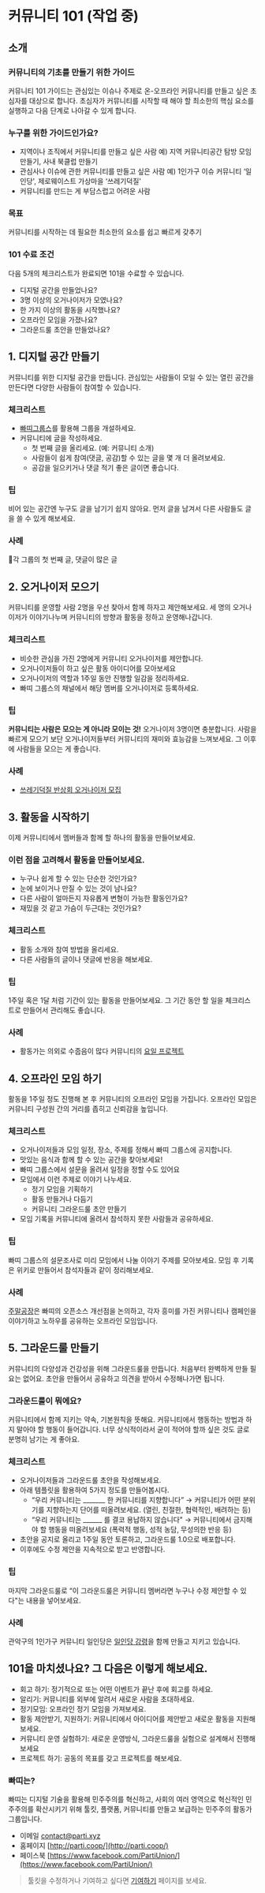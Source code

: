 # 커뮤니티 101 (작업 중)

## 소개

### 커뮤니티의 기초를 만들기 위한 가이드


커뮤니티 101 가이드는 관심있는 이슈나 주제로 온-오프라인 커뮤니티를 만들고 싶은 초심자를 대상으로 합니다. 초심자가 커뮤니티를 시작할 때 해야 할 최소한의 핵심 요소를 실행하고 다음 단계로 나아갈 수 있게 합니다. 

### 누구를 위한 가이드인가요? 
* 지역이나 조직에서 커뮤니티를 만들고 싶은 사람 예) 지역 커뮤니티공간 탐방 모임 만들기, 사내 북클럽 만들기
* 관심사나 이슈에 관한 커뮤니티를 만들고 싶은 사람 예) 1인가구 이슈 커뮤니티 ‘일인당', 제로웨이스트 가상마을 ‘쓰레기덕질'
* 커뮤니티를 만드는 게 부담스럽고 어려운 사람

### 목표
커뮤니티를 시작하는 데 필요한 최소한의 요소를 쉽고 빠르게 갖추기

### 101 수료 조건
다음 5개의 체크리스트가 완료되면 101을 수료할 수 있습니다. 
* 디지털 공간을 만들었나요?
* 3명 이상의 오거나이저가 모였나요?
* 한 가지 이상의 활동을 시작했나요?
* 오프라인 모임을 가졌나요?
* 그라운드룰 초안을 만들었나요?



## 1. 디지털 공간 만들기 
커뮤니티를 위한 디지털 공간을 만듭니다. 관심있는 사람들이 모일 수 있는 열린 공간을 만든다면 다양한 사람들이 참여할 수 있습니다.

### 체크리스트

* [빠띠그룹스](https://parti.xyz)를 활용해 그룹을 개설하세요.
* 커뮤니티에 글을 작성하세요.
    * 첫 번째 글을 올리세요. (예: 커뮤니티 소개)
    * 사람들이 쉽게 참여(댓글, 공감)할 수 있는 글을 몇 개 더 올려보세요.
    * 공감을 일으키거나 댓글 적기 좋은 글이면 좋습니다.
### 팁
비어 있는 공간엔 누구도 글을 남기기 쉽지 않아요. 먼저 글을 남겨서 다른 사람들도 글을 쓸 수 있게 해보세요.
### 사례
📌각 그룹의 첫 번째 글, 댓글이 많은 글


## 2. 오거나이저 모으기 

커뮤니티를 운영할 사람 2명을 우선 찾아서 함께 하자고 제안해보세요. 세 명의 오거나이저가 이야기나누며 커뮤니티의 방향과 활동을 정하고 운영해나갑니다.

### 체크리스트

* 비슷한 관심을 가진 2명에게 커뮤니티 오거나이저를 제안합니다.
* 오거나이저들이 하고 싶은 활동 아이디어를 모아보세요
* 오거나이저의 역할과 1주일 동안 진행할 일감을 정리하세요.
* 빠띠 그룹스의 채널에서 해당 멤버를 오거나이저로 등록하세요. 

### 팁
**커뮤니티는 사람은 모으는 게 아니라 모이는 것!**   오거나이저 3명이면 충분합니다. 사람을 빠르게 모으기 보단 오거나이저들부터 커뮤니티의 재미와 효능감을 느껴보세요. 그 이후에 사람들을 모으는 게 좋습니다. 

### 사례
* [쓰레기덕질 반상회 오거나이저 모집](https://zero-waste.parti.xyz/posts/29619)  



## 3. 활동을 시작하기
이제 커뮤니티에서 멤버들과 함께 할 하나의 활동을 만들어보세요. 

### 이런 점을 고려해서 활동을 만들어보세요.
* 누구나 쉽게 할 수 있는 단순한 것인가요?
* 눈에 보이거나 만질 수 있는 것이 남나요?
* 다른 사람이 얼마든지 자유롭게 변형이 가능한 활동인가요? 
* 재밌을 것 같고 가슴이 두근대는 것인가요? 

### 체크리스트
* 활동 소개와 참여 방법을 올리세요.
* 다른 사람들의 글이나 댓글에 반응을 해보세요. 

### 팁
1주일 혹은 1달 처럼 기간이 있는 활동을 만들어보세요. 그 기간 동안 할 일을 체크리스트로 만들어서 관리해도 좋습니다.  


### 사례
* 활동가는 의외로 수줍음이 많다 커뮤니티의 [요일 프로젝트](https://open.parti.xyz/p/bukubuku/hashtags/%EC%9A%94%EC%9D%BC%ED%94%84%EB%A1%9C%EC%A0%9D%ED%8A%B8)



## 4. 오프라인 모임 하기
활동을 1주일 정도 진행해 본 후 커뮤니티의 오프라인 모임을 가집니다. 오프라인 모임은 커뮤니티 구성원 간의 거리를 좁히고 신뢰감을 높입니다.

### 체크리스트
* 오거나이저들과 모임 일정, 장소, 주제를 정해서 빠띠 그룹스에 공지합니다. 
* 맛있는 음식과 함께 할 수 있는 공간을 찾아보세요!
* 빠띠 그룹스에서 설문을 올려서 일정을 정할 수도 있어요
* 모임에서 이런 주제로 이야기 나누세요. 
    * 정기 모임을 기획하기
    * 활동 만들거나 다듬기
    * 커뮤니티 그라운드룰 초안 만들기
* 모임 기록을 커뮤니티에 올려서 참석하지 못한 사람들과 공유하세요. 

### 팁
빠띠 그룹스의 설문조사로 미리 모임에서 나눌 이야기 주제를 모아보세요. 모임 후 기록은 위키로 만들어서 참석자들과 같이 정리해보세요.


### 사례
[주말공장](https://union.parti.xyz/p/weekend_factory)은 빠띠의 오픈소스 개선점을 논의하고, 각자 흥미를 가진 커뮤니티나 캠페인을 이야기하고 노하우를 공유하는 오프라인 모임입니다. 


## 5. 그라운드룰 만들기
커뮤니티의 다양성과 건강성을 위해 그라운드룰을 만듭니다. 처음부터 완벽하게 만들 필요는 없어요. 초안을 만들어서 공유하고 의견을 받아서 수정해나가면 됩니다.

### 그라운드룰이 뭐에요?
커뮤니티에서 함께 지키는 약속, 기본원칙을 뜻해요. 커뮤니티에서 행동하는 방법과 하지 말아야 할 행동이 들어갑니다. 너무 상식적이라서 굳이 적어야 할까 싶은 것도 글로 분명히 남기는 게 좋아요. 

### 체크리스트
* 오거나이저들과 그라운드룰 초안을 작성해보세요. 
* 아래 템플릿을 활용하여 5가지 정도를 만들어봅시다.
    * “우리 커뮤니티는 _______ 한 커뮤니티를 지향합니다” → 커뮤니티가 어떤 분위기를 지향하는지 단어를 떠올려보세요. (열린, 친절한, 협력적인, 배려하는 등)
    * “우리 커뮤니티는 ______ 를 결코 용납하지 않습니다" → 커뮤니티에서 금지해야 할 행동을 떠올려보세요 (폭력적 행동, 성적 농담, 무성의한 반응 등)
* 초안을 공지로 올리고 1주일 동안 토론하고, 그라운드룰 1.0으로 배포합니다.
* 이후에도 수정 제안을 지속적으로 받고 반영합니다.

### 팁  
마지막 그라운드룰로 “이 그라운드룰은 커뮤니티 멤버라면 누구나 수정 제안할 수 있다"는 내용을 넣어보세요.

### 사례
관악구의 1인가구 커뮤니티 일인당은 [일인당 강령](https://alone.parti.xyz/posts/27035)을 함께 만들고 지키고 있습니다.  


## 101을 마치셨나요? 그 다음은 이렇게 해보세요.

* 회고 하기: 정기적으로 또는 어떤 이벤트가 끝난 후에 회고를 하세요. 
* 알리기: 커뮤니티를 외부에 알려서 새로운 사람을 초대하세요. 
* 정기모임: 오프라인 정기 모임을 가져보세요. 
* 활동 제안받기, 지원하기: 커뮤니티에서 아이디어를 제안받고 새로운 활동을 지원해보세요.
* 커뮤니티 운영 실험하기: 새로운 운영방식, 그라운드룰을 실험으로 설계해서 진행해보세요 
* 프로젝트 하기: 공동의 목표를 갖고 프로젝트를 해보세요.


### 빠띠는?
빠띠는 디지털 기술을 활용해 민주주의를 혁신하고, 사회의 여러 영역으로 혁신적인 민주주의를 확산시키기 위해 툴킷, 플랫폼, 커뮤니티를 만들고 보급하는 민주주의 활동가 그룹입니다.

* 이메일 contact@parti.xyz
* 홈페이지 [http://parti.coop/](http://parti.coop/)
* 페이스북 [https://www.facebook.com/PartiUnion/](https://www.facebook.com/PartiUnion/)

> 툴킷을 수정하거나 기여하고 싶다면 [기여하기](/contributing.html) 페이지를 보세요.
